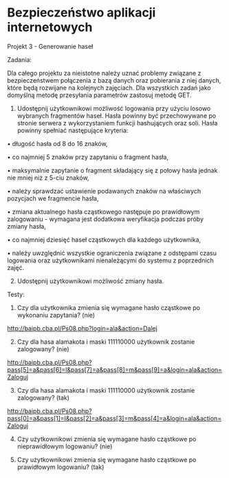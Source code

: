 # Bezpieczeństwo aplikacji internetowych
Projekt 3 - Generowanie haseł

Zadania:

Dla całego projektu za nieistotne należy uznać problemy związane z bezpieczeństwem połączenia z bazą danych oraz pobierania z niej danych, które będą rozwijane na kolejnych zajęciach. Dla wszystkich zadań jako domyślną metodę przesyłania parametrów zastosuj metodę GET.

1. Udostępnij użytkownikowi możliwość logowania przy użyciu losowo wybranych fragmentów haseł. Hasła powinny być przechowywane po stronie serwera z wykorzystaniem funkcji hashujących oraz soli. Hasła powinny spełniać następujące kryteria:

• długość hasła od 8 do 16 znaków,

• co najmniej 5 znaków przy zapytaniu o fragment hasła,

• maksymalnie zapytanie o fragment składający się z połowy hasła jednak nie mniej niż z 5-ciu znaków,

• należy sprawdzać ustawienie podawanych znaków na właściwych pozycjach we fragmencie hasła,

• zmiana aktualnego hasła cząstkowego następuje po prawidłowym zalogowaniu - wymagana jest dodatkowa weryfikacja podczas próby zmiany hasła,

• co najmniej dziesięć haseł cząstkowych dla każdego użytkownika,

• należy uwzględnić wszystkie ograniczenia związane z odstępami czasu logowania oraz użytkownikami nienależącymi do systemu z poprzednich zajęć.

2. Udostępnij użytkownikowi możliwość zmiany hasła.

Testy:

1. Czy dla użytkownika zmienia się wymagane hasło cząstkowe po wykonaniu zapytania? (nie)

http://baipb.cba.pl/Ps08.php?login=ala&action=Dalej

2. Czy dla hasa alamakota i maski 111110000 użytkownik zostanie zalogowany? (nie)

http://baipb.cba.pl/Ps08.php?pass[5]=a&pass[6]=l&pass[7]=a&pass[8]=m&pass[9]=a&login=ala&action=Zaloguj

3. Czy dla hasa alamakota i maski 111110000 użytkownik zostanie zalogowany? (tak)

http://baipb.cba.pl/Ps08.php?pass[0]=a&pass[1]=l&pass[2]=a&pass[3]=m&pass[4]=a&login=ala&action=Zaloguj

4. Czy użytkownikowi zmienia się wymagane hasło cząstkowe po nieprawidłowym logowaniu? (nie)

5. Czy użytkownikowi zmienia się wymagane hasło cząstkowe po prawidłowym logowaniu? (tak)

